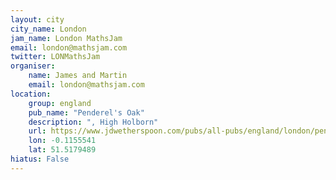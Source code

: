 ```yaml
---
layout: city                                           
city_name: London                                                               
jam_name: London MathsJam
email: london@mathsjam.com
twitter: LONMathsJam
organiser:
    name: James and Martin
    email: london@mathsjam.com
location:
    group: england
    pub_name: "Penderel's Oak"
    description: ", High Holborn"
    url: https://www.jdwetherspoon.com/pubs/all-pubs/england/london/penderels-oak-holborn
    lon: -0.1155541
    lat: 51.5179489
hiatus: False
---
```

